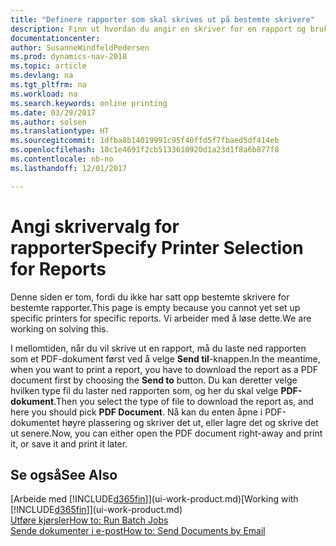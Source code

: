 ```yaml
---
title: "Definere rapporter som skal skrives ut på bestemte skrivere"
description: Finn ut hvordan du angir en skriver for en rapport og bruker vinduet Skrivervalg.
documentationcenter: 
author: SusanneWindfeldPedersen
ms.prod: dynamics-nav-2018
ms.topic: article
ms.devlang: na
ms.tgt_pltfrm: na
ms.workload: na
ms.search.keywords: online printing
ms.date: 03/29/2017
ms.author: solsen
ms.translationtype: HT
ms.sourcegitcommit: 1dfba8b14019991c95f40ffd5f7fbaed5df414eb
ms.openlocfilehash: 18c1e4691f2cb5133610920d1a23d1f8a6b877f8
ms.contentlocale: nb-no
ms.lasthandoff: 12/01/2017

---
```

# <a name="specify-printer-selection-for-reports"></a><span data-ttu-id="1aa9d-103">Angi skrivervalg for rapporter</span><span class="sxs-lookup"><span data-stu-id="1aa9d-103">Specify Printer Selection for Reports</span></span>
<span data-ttu-id="1aa9d-104">Denne siden er tom, fordi du ikke har satt opp bestemte skrivere for bestemte rapporter.</span><span class="sxs-lookup"><span data-stu-id="1aa9d-104">This page is empty because you cannot yet set up specific printers for specific reports.</span></span> <span data-ttu-id="1aa9d-105">Vi arbeider med å løse dette.</span><span class="sxs-lookup"><span data-stu-id="1aa9d-105">We are working on solving this.</span></span>

<span data-ttu-id="1aa9d-106">I mellomtiden, når du vil skrive ut en rapport, må du laste ned rapporten som et PDF-dokument først ved å velge **Send til**-knappen.</span><span class="sxs-lookup"><span data-stu-id="1aa9d-106">In the meantime, when you want to print a report, you have to download the report as a PDF document first by choosing the **Send to** button.</span></span> <span data-ttu-id="1aa9d-107">Du kan deretter velge hvilken type fil du laster ned rapporten som, og her du skal velge **PDF-dokument**.</span><span class="sxs-lookup"><span data-stu-id="1aa9d-107">Then you select the type of file to download the report as, and here you should pick **PDF Document**.</span></span> <span data-ttu-id="1aa9d-108">Nå kan du enten åpne i PDF-dokumentet høyre plassering og skriver det ut, eller lagre det og skrive det ut senere.</span><span class="sxs-lookup"><span data-stu-id="1aa9d-108">Now, you can either open the PDF document right-away and print it, or save it and print it later.</span></span>

<!--

You can set up reports so that they must be printed on a specific printer. The following are some uses of printer selection:

- You can print reports on special company letterhead.
- You can print reports on different paper sizes.
- You can print reports on the default printer of a specified employee.

You use the **Printer Selections** window to set different values to obtain different output. If you set a specific printer selection, then it takes precedence over a more general printer selection. For example, you can set a printer selection that has values in the **User ID**, **Report ID**, and **Printer Name** fields. This printer selection takes precedence over a printer selection that has blank entries in the **User ID** or **Report ID** fields.

The following table describes the combination of values to specify when you set up printer selections for a report.

|To                                                 |Set the following values                                             |
|---------------------------------------------------|---------------------------------------------------------------------|
|Print a report to a specific printer for all users |Specify values in the **Report ID** and **Printer Name** fields and leave the **User ID** field blank.|
|Print all reports to a specific printer for a specific user|Specify values in the **User ID** and **Printer Name** fields and leave the **Report ID** field blank.|
|Set the default printer for all reports|Specify a value in the **Printer Name** field and leave the **User ID** and **Report ID** fields blank.|
|Print a specific report to the user’s default printer|Specify a value in the **Report ID** field and leave the **Printer Name** and **User ID** fields blank.|
|Print a specific report to a specific printer for a specific user|Specify values in all three fields.|
-->

## <a name="see-also"></a><span data-ttu-id="1aa9d-109">Se også</span><span class="sxs-lookup"><span data-stu-id="1aa9d-109">See Also</span></span>
<span data-ttu-id="1aa9d-110">[Arbeide med [!INCLUDE[d365fin](includes/d365fin_md.md)]](ui-work-product.md)</span><span class="sxs-lookup"><span data-stu-id="1aa9d-110">[Working with [!INCLUDE[d365fin](includes/d365fin_md.md)]](ui-work-product.md)</span></span>  
[<span data-ttu-id="1aa9d-111">Utføre kjørsler</span><span class="sxs-lookup"><span data-stu-id="1aa9d-111">How to: Run Batch Jobs</span></span>](ui-how-run-batch-jobs.md)  
[<span data-ttu-id="1aa9d-112">Sende dokumenter i e-post</span><span class="sxs-lookup"><span data-stu-id="1aa9d-112">How to: Send Documents by Email</span></span>](ui-how-send-documents-email.md)  

